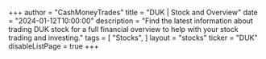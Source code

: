 +++
author = "CashMoneyTrades"
title = "DUK | Stock and Overview"
date = "2024-01-12T10:00:00"
description = "Find the latest information about trading DUK stock for a full financial overview to help with your stock trading and investing."
tags = [
   "Stocks",
]
layout = "stocks"
ticker = "DUK"
disableListPage = true
+++
